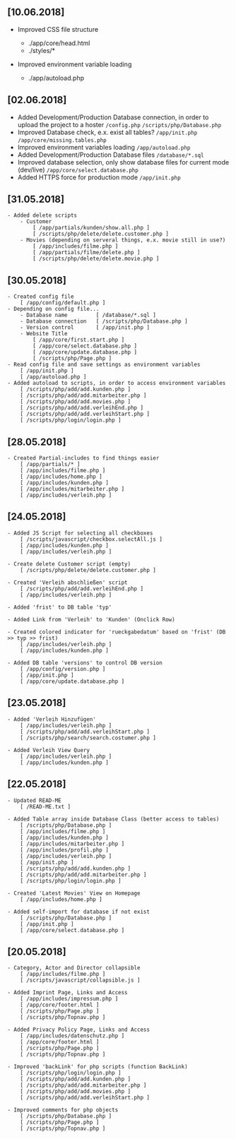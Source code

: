 ## [10.06.2018] ##
* Improved CSS file structure
    * ./app/core/head.html
    * ./styles/* 

* Improved environment variable loading
    * ./app/autoload.php 

## [02.06.2018]
* Added Development/Production Database connection, in order to upload the project to a hoster
    `/config.php`
    `/scripts/php/Database.php`
* Improved Database check, e.x. exist all tables?
    `/app/init.php`
    `/app/core/missing.tables.php`
* Improved environment variables loading
    `/app/autoload.php`
* Added Development/Production Database files
    `/database/*.sql`
* Improved database selection, only show database files for current mode (dev/live)
    `/app/core/select.database.php`
* Added HTTPS force for production mode
    `/app/init.php`

## [31.05.2018]
    - Added delete scripts
        - Customer
            [ /app/partials/kunden/show.all.php ]
            [ /scripts/php/delete/delete.customer.php ]
        - Movies (depending on serveral things, e.x. movie still in use?)
            [ /app/includes/filme.php ]
            [ /app/partials/filme/delete.php ]
            [ /scripts/php/delete/delete.movie.php ]

## [30.05.2018]
    - Created config file
        [ /app/config/default.php ]
    - Depending on config file...
        - Database name         [ /database/*.sql ]
        - Database connection   [ /scripts/php/Database.php ]
        - Version control       [ /app/init.php ]
        - Website Title
            [ /app/core/first.start.php ]
            [ /app/core/select.database.php ]
            [ /app/core/update.database.php ]
            [ /scripts/php/Page.php ]
    - Read config file and save settings as environment variables
        [ /app/init.php ]
        [ /app/autoload.php ]
    - Added autoload to scripts, in order to access environment variables
        [ /scripts/php/add/add.kunden.php ]
        [ /scripts/php/add/add.mitarbeiter.php ]
        [ /scripts/php/add/add.movies.php ]
        [ /scripts/php/add/add.verleihEnd.php ]
        [ /scripts/php/add/add.verleihStart.php ]
        [ /scripts/php/login/login.php ]

## [28.05.2018]
    - Created Partial-includes to find things easier
        [ /app/partials/* ]
        [ /app/includes/filme.php ]
        [ /app/includes/home.php ]
        [ /app/includes/kunden.php ]
        [ /app/includes/mitarbeiter.php ]
        [ /app/includes/verleih.php ]

## [24.05.2018]
    - Added JS Script for selecting all checkboxes
        [ /scripts/javascript/checkbox.selectAll.js ]
        [ /app/includes/kunden.php ]
        [ /app/includes/verleih.php ]

    - Create delete Customer script (empty)
        [ /scripts/php/delete/delete.customer.php ]

    - Created 'Verleih abschließen' script
        [ /scripts/php/add/add.verleihEnd.php ]
        [ /app/includes/verleih.php ]

    - Added 'frist' to DB table 'typ'

    - Added Link from 'Verleih' to 'Kunden' (Onclick Row)

    - Created colored indicator for 'rueckgabedatum' based on 'frist' (DB >> typ >> frist)
        [ /app/includes/verleih.php ]
        [ /app/includes/kunden.php ]

    - Added DB table 'versions' to control DB version
        [ /app/config/version.php ]
        [ /app/init.php ]
        [ /app/core/update.database.php ]

## [23.05.2018]
    - Added 'Verleih Hinzufügen'
        [ /app/includes/verleih.php ]
        [ /scripts/php/add/add.verleihStart.php ]
        [ /scripts/php/search/search.costumer.php ]

    - Added Verleih View Query
        [ /app/includes/verleih.php ]
        [ /app/includes/kunden.php ]

## [22.05.2018]
    - Updated READ-ME
		[ /READ-ME.txt ]

	- Added Table array inside Database Class (better access to tables)
		[ /scripts/php/Database.php ]
		[ /app/includes/filme.php ]
		[ /app/includes/kunden.php ]
		[ /app/includes/mitarbeiter.php ]
		[ /app/includes/profil.php ]
		[ /app/includes/verleih.php ]
		[ /app/init.php ]
		[ /scripts/php/add/add.kunden.php ]
		[ /scripts/php/add/add.mitarbeiter.php ]
		[ /scripts/php/login/login.php ]

	- Created 'Latest Movies' View on Homepage
		[ /app/includes/home.php ]

	- Added self-import for database if not exist
		[ /scripts/php/Database.php ]
		[ /app/init.php ]
		[ /app/core/select.database.php ]

## [20.05.2018]
    - Category, Actor and Director collapsible
        [ /app/includes/filme.php ]
        [ /scripts/javascript/collapsible.js ]

    - Added Imprint Page, Links and Access
        [ /app/includes/impressum.php ]
        [ /app/core/footer.html ]
        [ /scripts/php/Page.php ]
        [ /scripts/php/Topnav.php ]

    - Added Privacy Policy Page, Links and Access
        [ /app/includes/datenschutz.php ]
        [ /app/core/footer.html ]
        [ /scripts/php/Page.php ]
        [ /scripts/php/Topnav.php ]

    - Improved 'backLink' for php scripts (function BackLink)
        [ /scripts/php/login/login.php ]
        [ /scripts/php/add/add.kunden.php ]
        [ /scripts/php/add/add.mitarbeiter.php ]
        [ /scripts/php/add/add.movies.php ]
        [ /scripts/php/add/add.verleihStart.php ]

    - Improved comments for php objects
        [ /scripts/php/Database.php ]
        [ /scripts/php/Page.php ]
        [ /scripts/php/Topnav.php ]
